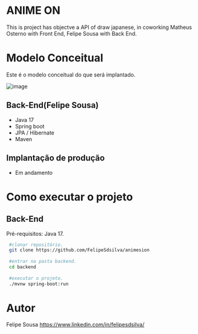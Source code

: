 # ANIME ON
This is project has objectve a API of draw japanese, in coworking Matheus Osterno with Front End, Felipe Sousa with Back End.

# Modelo Conceitual
Este é o modelo conceitual do que será implantado.

![image](https://user-images.githubusercontent.com/47900701/202469055-a5c0aebc-119d-4dc1-a50a-2dd6b7c0b04d.png)

## Back-End(Felipe Sousa)
  - Java 17
  - Spring boot
  - JPA / Hibernate
  - Maven

## Implantação de produção
  - Em andamento
 
  
# Como executar o projeto

## Back-End

Pré-requisitos: Java 17.

```bash
 #clonar repositório.
 git clone https://github.com/FelipeSdsilva/animesion
 
 #entrar na pasta backend.
 cd backend
 
 #executar o projeto.
 ./mvnw spring-boot:run
```

# Autor

Felipe Sousa 
https://www.linkedin.com/in/felipesdsilva/
